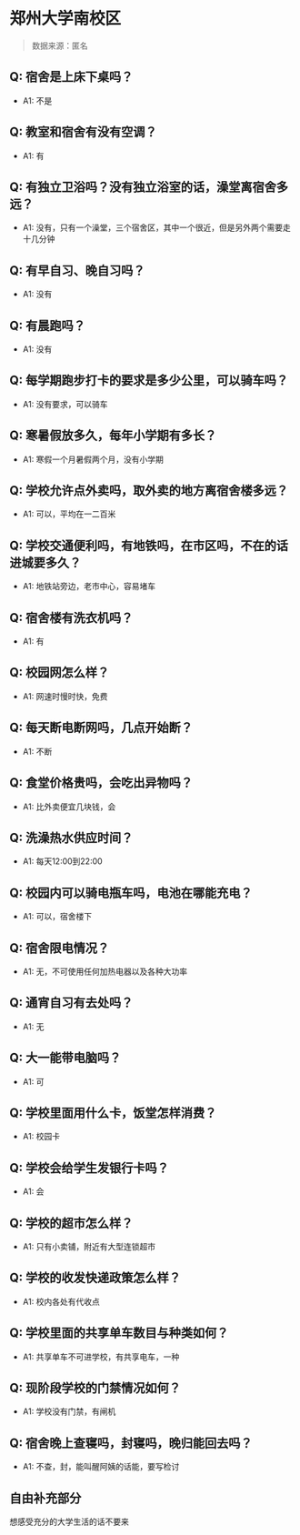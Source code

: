 # 郑州大学南校区

> 数据来源：匿名

## Q: 宿舍是上床下桌吗？

- A1: 不是

## Q: 教室和宿舍有没有空调？

- A1: 有

## Q: 有独立卫浴吗？没有独立浴室的话，澡堂离宿舍多远？

- A1: 没有，只有一个澡堂，三个宿舍区，其中一个很近，但是另外两个需要走十几分钟

## Q: 有早自习、晚自习吗？

- A1: 没有

## Q: 有晨跑吗？

- A1: 没有

## Q: 每学期跑步打卡的要求是多少公里，可以骑车吗？

- A1: 没有要求，可以骑车

## Q: 寒暑假放多久，每年小学期有多长？

- A1: 寒假一个月暑假两个月，没有小学期

## Q: 学校允许点外卖吗，取外卖的地方离宿舍楼多远？

- A1: 可以，平均在一二百米

## Q: 学校交通便利吗，有地铁吗，在市区吗，不在的话进城要多久？

- A1: 地铁站旁边，老市中心，容易堵车

## Q: 宿舍楼有洗衣机吗？

- A1: 有

## Q: 校园网怎么样？

- A1: 网速时慢时快，免费

## Q: 每天断电断网吗，几点开始断？

- A1: 不断

## Q: 食堂价格贵吗，会吃出异物吗？

- A1: 比外卖便宜几块钱，会

## Q: 洗澡热水供应时间？

- A1: 每天12:00到22:00

## Q: 校园内可以骑电瓶车吗，电池在哪能充电？

- A1: 可以，宿舍楼下

## Q: 宿舍限电情况？

- A1: 无，不可使用任何加热电器以及各种大功率

## Q: 通宵自习有去处吗？

- A1: 无

## Q: 大一能带电脑吗？

- A1: 可

## Q: 学校里面用什么卡，饭堂怎样消费？

- A1: 校园卡

## Q: 学校会给学生发银行卡吗？

- A1: 会

## Q: 学校的超市怎么样？

- A1: 只有小卖铺，附近有大型连锁超市

## Q: 学校的收发快递政策怎么样？

- A1: 校内各处有代收点

## Q: 学校里面的共享单车数目与种类如何？

- A1: 共享单车不可进学校，有共享电车，一种

## Q: 现阶段学校的门禁情况如何？

- A1: 学校没有门禁，有闸机

## Q: 宿舍晚上查寝吗，封寝吗，晚归能回去吗？

- A1: 不查，封，能叫醒阿姨的话能，要写检讨

## 自由补充部分

想感受充分的大学生活的话不要来
